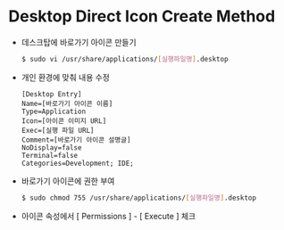 # Desktop Direct Icon Create Method

- 데스크탑에 바로가기 아이콘 만들기

  ```bash
  $ sudo vi /usr/share/applications/[실행파일명].desktop
  ```

- 개인 환경에 맞춰 내용 수정

  ```vi
  [Desktop Entry]
  Name=[바로가기 아이콘 이름]
  Type=Application
  Icon=[아이콘 이미지 URL]
  Exec=[실행 파일 URL]
  Comment=[바로가기 아이콘 설명글]
  NoDisplay=false
  Terminal=false
  Categories=Development; IDE;
  ```

- 바로가기 아이콘에 권한 부여

  ```bash
  $ sudo chmod 755 /usr/share/applications/[실행파일명].desktop
  ```

- 아이콘 속성에서 [ Permissions ] - [ Execute ] 체크

